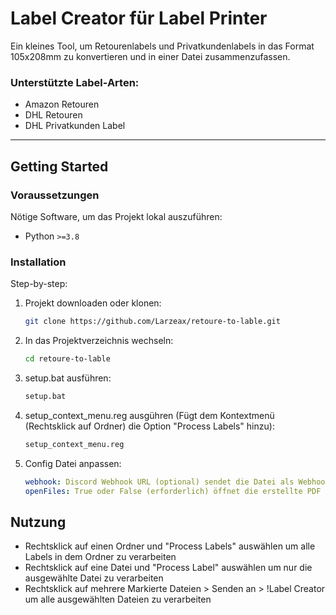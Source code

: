 # Label Creator für Label Printer

Ein kleines Tool, um Retourenlabels und Privatkundenlabels in das Format 105x208mm zu konvertieren und in einer Datei zusammenzufassen.

### Unterstützte Label-Arten:
- Amazon Retouren
- DHL Retouren
- DHL Privatkunden Label

---

## Getting Started

### Voraussetzungen
Nötige Software, um das Projekt lokal auszuführen:
- Python `>=3.8`

### Installation
Step-by-step:
1. Projekt downloaden oder klonen:
   ```bash
   git clone https://github.com/Larzeax/retoure-to-lable.git

2. In das Projektverzeichnis wechseln:
   ```bash
   cd retoure-to-lable

3. setup.bat ausführen:
   ```bash
   setup.bat

4. setup_context_menu.reg ausgühren (Fügt dem Kontextmenü (Rechtsklick auf Ordner) die Option "Process Labels" hinzu):
    ```bash
    setup_context_menu.reg

5. Config Datei anpassen:
    ```yaml
   webhook: Discord Webhook URL (optional) sendet die Datei als Webhook an Discord
   openFiles: True oder False (erforderlich) öffnet die erstellte PDF mit allen Labels automatisch
   ```
   
## Nutzung
- Rechtsklick auf einen Ordner und "Process Labels" auswählen um alle Labels in dem Ordner zu verarbeiten
- Rechtsklick auf eine Datei und "Process Label" auswählen um nur die ausgewählte Datei zu verarbeiten
- Rechtsklick auf mehrere Markierte Dateien > Senden an > !Label Creator um alle ausgewählten Dateien zu verarbeiten